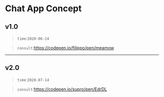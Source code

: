 # Chat App Concept

v1.0
------
> `time`:`2020-06-24`

> `consult`:https://codepen.io/filippo/pen/meamow

-----

v2.0
------
> `time`:`2020-07-14`

> `consult`:https://codepen.io/supro/pen/EdrDL
